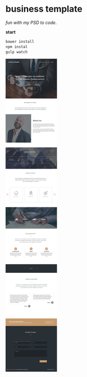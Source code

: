 
# business template
_fun with my PSD to code_.

**start**

```javascript
bower install
npm instal
gulp watch
```

![img](screen.jpg)

